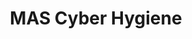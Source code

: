 ---
title: MAS Cyber Hygiene
# type: managed-threat-response
image: /img/cyberaas-home-banner-earth.jpg
intro:
  heading: MAS Cyber Hygiene Compliance Package
  description: >
    Comply to Monetary Authority of Singapore ("MAS") Cyber Hygiene from $8,100 today! Proven and most cost-effective package in the market.
main:
  heading: Compliance Requirements
---